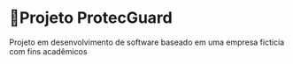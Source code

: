 # 📌Projeto ProtecGuard

Projeto em desenvolvimento de software baseado em uma empresa ficticia com fins acadêmicos
